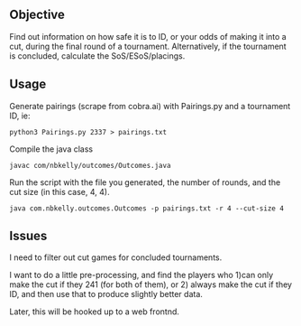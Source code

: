 ## Objective
Find out information on how safe it is to ID, or your odds of making it into a cut, during the final round of a tournament. Alternatively, if the tournament is concluded, calculate the SoS/ESoS/placings.

## Usage

Generate pairings (scrape from cobra.ai) with Pairings.py and a tournament ID, ie:
```
python3 Pairings.py 2337 > pairings.txt
```

Compile the java class
```
javac com/nbkelly/outcomes/Outcomes.java
```

Run the script with the file you generated, the number of rounds, and the cut size (in this case, 4, 4).
```
java com.nbkelly.outcomes.Outcomes -p pairings.txt -r 4 --cut-size 4
```

## Issues
I need to filter out cut games for concluded tournaments.

I want to do a little pre-processing, and find the players who 1)can only make the cut if they 241 (for both of them), or 2) always make the cut if they ID, and then use that to produce slightly better data.

Later, this will be hooked up to a web frontnd.